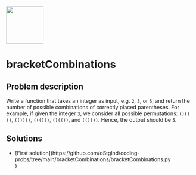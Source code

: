 <img src="https://coderbytestaticimages.s3.amazonaws.com/consumer-v2/nav/coderbyte_logo_digital_multi_light.png" width="100" />

# bracketCombinations

## Problem description

Write a function that takes an integer as input, e.g. `2`, `3`, or `5`, and return the number of possible combinations of correctly placed parentheses. For example, if given the integer `3`, we consider all possible permutations: `()()()`, `(())()`, `((()))`, `()(())`, and `(()())`. Hence, the output should be `5`.

## Solutions

<ul>
  <li>[First solution](https://github.com/oStglnd/coding-probs/tree/main/bracketCombinations/bracketCombinations.py</li>)
</ul>